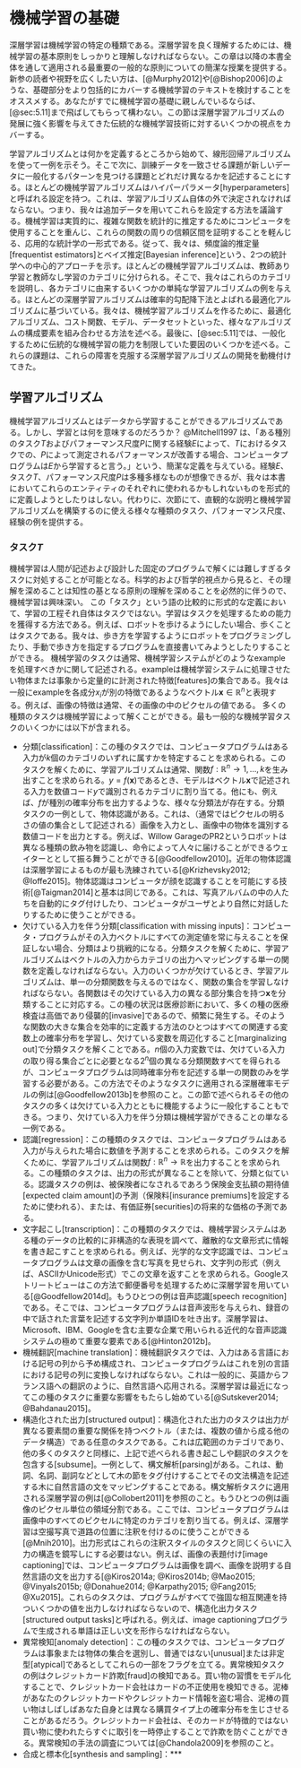# 機械学習の基礎

深層学習は機械学習の特定の種類である。深層学習を良く理解するためには、機械学習の基本原則をしっかりと理解しなければならない。この章は以降の本書全体を通して適用される最重要の一般的な原則についての簡潔な授業を提供する。新参の読者や視野を広くしたい方は、[@Murphy2012]や[@Bishop2006]のような、基礎部分をより包括的にカバーする機械学習のテキストを検討することをオススメする。あなたがすでに機械学習の基礎に親しんでいるならば、[@sec:5.11]まで飛ばしてもらって構わない。この節は深層学習アルゴリズムの発展に強く影響を与えてきた伝統的な機械学習技術に対するいくつかの視点をカバーする。

学習アルゴリズムとは何かを定義するところから始めて、線形回帰アルゴリズムを使って一例を示そう。そこで次に、訓練データを一致させる課題が新しいデータに一般化するパターンを見つける課題とどれだけ異なるかを記述することにする。ほとんどの機械学習アルゴリズムはハイパーパラメータ[hyperparameters]と呼ばれる設定を持つ。これは、学習アルゴリズム自体の外で決定されなければならない。つまり、我々は追加データを用いてこれらを設定する方法を議論する。機械学習は実質的に、複雑な関数を統計的に推定するためにコンピュータを使用することを重んじ、これらの関数の周りの信頼区間を証明することを軽んじる、応用的な統計学の一形式である。従って、我々は、頻度論的推定量[frequentist estimators]とベイズ推定[Bayesian inference]という、2つの統計学への中心的アプローチを示す。ほとんどの機械学習アルゴリズムは、教師あり学習と教師なし学習のカテゴリに分けられる。そこで、我々はこれらのカテゴリを説明し、各カテゴリに由来するいくつかの単純な学習アルゴリズムの例を与える。ほとんどの深層学習アルゴリズムは確率的勾配降下法とよばれる最適化アルゴリズムに基づいている。我々は、機械学習アルゴリズムを作るために、最適化アルゴリズム、コスト関数、モデル、データセットといった、様々なアルゴリズムの構成要素を組み合わせる方法を述べる。最後に、[@sec:5.11]では、一般化するために伝統的な機械学習の能力を制限していた要因のいくつかを述べる。これらの課題は、これらの障害を克服する深層学習アルゴリズムの開発を動機付けてきた。

## 学習アルゴリズム

機械学習アルゴリズムとはデータから学習することができるアルゴリズムである。しかし、学習とは何を意味するのだろうか？ @Mitchell1997 は、「ある種別のタスク$T$およびパフォーマンス尺度$P$に関する経験$E$によって、$T$におけるタスクでの、$P$によって測定されるパフォーマンスが改善する場合、コンピュータプログラムは$E$から学習すると言う。」という、簡潔な定義を与えている。経験$E$、タスク$T$、パフォーマンス尺度$P$は多種多様なものが想像できるが、我々は本書においてこれらのエンティティのそれぞれに使われるかもしれないものを形式的に定義しようとしたりはしない。代わりに、次節にて、直観的な説明と機械学習アルゴリズムを構築するのに使える様々な種類のタスク、パフォーマンス尺度、経験の例を提供する。

### タスク$T$

機械学習は人間が記述および設計した固定のプログラムで解くには難しすぎるタスクに対処することが可能となる。科学的および哲学的視点から見ると、その理解を深めることは知性の基となる原則の理解を深めることを必然的に伴うので、機械学習は興味深い。
この「タスク」という語の比較的に形式的な定義において、学習の工程それ自体はタスクではない。学習はタスクを処理するための能力を獲得する方法である。例えば、ロボットを歩けるようにしたい場合、歩くことはタスクである。我々は、歩き方を学習するようにロボットをプログラミングしたり、手動で歩き方を指定するプログラムを直接書いてみようとしたりすることができる。
機械学習のタスクは通常、機械学習システムがどのようなexampleを処理すべきかに関して記述される。exampleは機械学習システムに処理させたい物体または事象から定量的に計測された特徴[features]の集合である。我々は一般にexampleを各成分$x_i$が別の特徴であるようなベクトル$\boldsymbol{x} \in \mathbb{R}^n$と表現する。例えば、画像の特徴は通常、その画像の中のピクセルの値である。
多くの種類のタスクは機械学習によって解くことができる。最も一般的な機械学習タスクのいくつかには以下が含まれる。

- 分類[classification]：この種のタスクでは、コンピュータプログラムはある入力が$k$個のカテゴリのいずれに属すかを特定することを求められる。このタスクを解くために、学習アルゴリズムは通常、関数$f : \mathbb{R}^n \rightarrow {1, \dots, k}$を生み出すことを求められる。$y = f(\boldsymbol{x})$であるとき、モデルはベクトル$\boldsymbol{x}$で記述される入力を数値コード$y$で識別されるカテゴリに割り当てる。他にも、例えば、$f$が種別の確率分布を出力するような、様々な分類法が存在する。分類タスクの一例として、物体認識がある。これは、（通常ではピクセルの明るさの値の集合として記述される）画像を入力とし、画像中の物体を識別する数値コードを出力とする。例えば、Willow GarageのPR2というロボットは異なる種類の飲み物を認識し、命令によって人々に届けることができるウェイターととして振る舞うことができる[@Goodfellow2010]。近年の物体認識は深層学習によるものが最も洗練されている[@Krizhevsky2012; @Ioffe2015]。物体認識はコンピュータが顔を認識することを可能にする技術[@Taigman2014]と基本は同じである。これは、写真アルバムの中の人たちを自動的にタグ付けしたり、コンピュータがユーザとより自然に対話したりするために使うことができる。
- 欠けている入力を伴う分類[classification with missing inputs]：コンピュータ・プログラムがその入力ベクトルにすべての測定値を常に与えることを保証しない場合、分類はより挑戦的になる。分類タスクを解くために、学習アルゴリズムはベクトルの入力からカテゴリの出力へマッピングする単一の関数を定義しなければならない。入力のいくつかが欠けているとき、学習アルゴリズムは、単一の分類関数を与えるのではなく、関数の集合を学習しなければならない。各関数はその欠けている入力の異なる部分集合を持つ$\boldsymbol{x}$を分類することに対応する。この種の状況は医療診断において、多くの種の医療検査は高価であり侵襲的[invasive]であるので、頻繁に発生する。そのような関数の大きな集合を効率的に定義する方法のひとつはすべての関連する変数上の確率分布を学習し、欠けている変数を周辺化すること[marginalizing out]で分類タスクを解くことである。$n$個の入力変数では、欠けている入力の取り得る集合ごとに必要となる$2^n$個の異なる分類関数すべてを得られるが、コンピュータプログラムは同時確率分布を記述する単一の関数のみを学習する必要がある。この方法でそのようなタスクに適用される深層確率モデルの例は[@Goodfellow2013b]を参照のこと。この節で述べられるその他のタスクの多くは欠けている入力とともに機能するように一般化することもできる。つまり、欠けている入力を伴う分類は機械学習ができることの単なる一例である。
- 認識[regression]：この種類のタスクでは、コンピュータプログラムはある入力が与えられた場合に数値を予測することを求められる。このタスクを解くために、学習アルゴリズムは関数$f : \mathbb{R}^n \rightarrow \mathbb{R}$を出力することを求められる。この種類のタスクは、出力の形式が異なることを除いて、分類と似ている。認識タスクの例は、被保険者になされるであろう保険金支払額の期待値[expected claim amount]の予測（保険料[insurance premiums]を設定するために使われる）、または、有価証券[securities]の将来的な価格の予測である。
- 文字起こし[transcription]：この種類のタスクでは、機械学習システムはある種のデータの比較的に非構造的な表現を調べて、離散的な文章形式に情報を書き起こすことを求められる。例えば、光学的な文字認識では、コンピュータプログラムは文章の画像を含む写真を見せられ、文字列の形式（例えば、ASCIIかUnicode形式）でこの文章を返すことを求められる。Googleストリートビューはこの方法で郵便番号を処理するために深層学習を用いている[@Goodfellow2014d]。もうひとつの例は音声認識[speech recognition]である。そこでは、コンピュータプログラムは音声波形を与えられ、録音の中で話された言葉を記述する文字列か単語IDを吐き出す。深層学習は、Microsoft、IBM、Googleを含む主要な企業で用いられる近代的な音声認識システムの極めて重要な要素である[@Hinton2012b]。
- 機械翻訳[machine translation]：機械翻訳タスクでは、入力はある言語における記号の列から予め構成され、コンピュータプログラムはこれを別の言語における記号の列に変換しなければならない。これは一般的に、英語からフランス語への翻訳のように、自然言語へ応用される。深層学習は最近になってこの種のタスクに重要な影響をもたらし始めている[@Sutskever2014; @Bahdanau2015]。
- 構造化された出力[structured output]：構造化された出力のタスクは出力が異なる要素間の重要な関係を持つベクトル（または、複数の値から成る他のデータ構造）である任意のタスクである。これは広範囲のカテゴリであり、他の多くのタスクと同様に、上記で述べられる書き起こしや翻訳のタスクを包含する[subsume]。一例として、構文解析[parsing]がある。これは、動詞、名詞、副詞などとして木の節をタグ付けすることでその文法構造を記述する木に自然言語の文をマッピングすることである。構文解析タスクに適用される深層学習の例は[@Collobert2011]を参照のこと。もうひとつの例は画像のピクセル単位の領域分割である。ここでは、コンピュータプログラムは画像中のすべてのピクセルに特定のカテゴリを割り当てる。例えば、深層学習は空撮写真で道路の位置に注釈を付けるのに使うことができる[@Mnih2010]。出力形式はこれらの注釈スタイルのタスクと同じくらいに入力の構造を鏡写しにする必要はない。例えば、画像の表題付け[image captioning]では、コンピュータプログラムは画像を調べ、画像を説明する自然言語の文を出力する[@Kiros2014a; @Kiros2014b; @Mao2015; @Vinyals2015b; @Donahue2014; @Karpathy2015; @Fang2015; @Xu2015]。これらのタスクは、プログラムがすべてで強固な相互関連を持ついくつかの値を出力しなければならないので、構造化出力タスク[structured output tasks]と呼ばれる。例えば、image captioningプログラムで生成される単語は正しい文を形作らなければならない。
- 異常検知[anomaly detection]：この種のタスクでは、コンピュータプログラムは事象または物体の集合を選別し、普通ではない[unusual]または非定型[atypical]であるとしてこれらの一部をフラグを立てる。異常検知タスクの例はクレジットカード詐欺[fraud]の検知である。買い物の習慣をモデル化することで、クレジットカード会社はカードの不正使用を検知できる。泥棒があなたのクレジットカードやクレジットカード情報を盗む場合、泥棒の買い物はしばしばあなた自身とは異なる購買タイプ上の確率分布を生じさせることがあるだろう。クレジットカード会社は、そのカードが特徴的ではない買い物に使われたらすぐに取引を一時停止することで詐欺を防ぐことができる。異常検知の手法の調査については[@Chandola2009]を参照のこと。
- 合成と標本化[synthesis and sampling]：***
